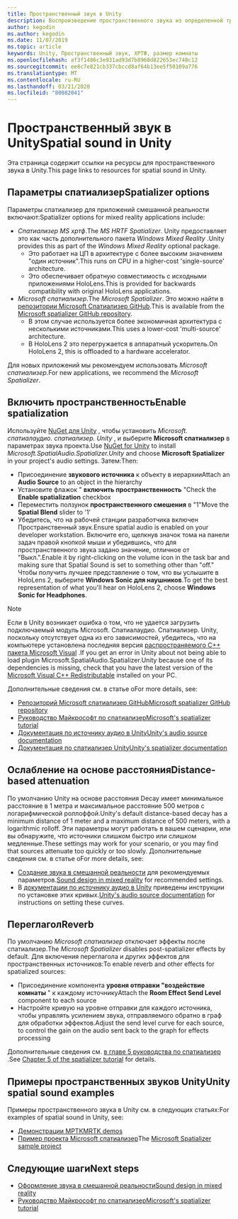 ```yaml
---
title: Пространственный звук в Unity
description: Воспроизведение пространственного звука из определенной трехмерной точки в сцене Unity.
author: kegodin
ms.author: kegodin
ms.date: 11/07/2019
ms.topic: article
keywords: Unity, Пространственный звук, ХРТФ, размер комнаты
ms.openlocfilehash: af3f1486c3e931ad93d7b8960d822653ec740c12
ms.sourcegitcommit: ee8c7e821cb337cbccd8af64b13ee5f50109a776
ms.translationtype: MT
ms.contentlocale: ru-RU
ms.lasthandoff: 03/21/2020
ms.locfileid: "80082041"
---
```

# <a name="spatial-sound-in-unity"></a><span data-ttu-id="73afc-104">Пространственный звук в Unity</span><span class="sxs-lookup"><span data-stu-id="73afc-104">Spatial sound in Unity</span></span>

<span data-ttu-id="73afc-105">Эта страница содержит ссылки на ресурсы для пространственного звука в Unity.</span><span class="sxs-lookup"><span data-stu-id="73afc-105">This page links to resources for spatial sound in Unity.</span></span>

## <a name="spatializer-options"></a><span data-ttu-id="73afc-106">Параметры спатиализер</span><span class="sxs-lookup"><span data-stu-id="73afc-106">Spatializer options</span></span>
<span data-ttu-id="73afc-107">Параметры спатиализер для приложений смешанной реальности включают:</span><span class="sxs-lookup"><span data-stu-id="73afc-107">Spatializer options for mixed reality applications include:</span></span>
* <span data-ttu-id="73afc-108">*Спатиализер MS хртф*.</span><span class="sxs-lookup"><span data-stu-id="73afc-108">The *MS HRTF Spatializer*.</span></span> <span data-ttu-id="73afc-109">Unity предоставляет это как часть дополнительного пакета *Windows Mixed Reality* .</span><span class="sxs-lookup"><span data-stu-id="73afc-109">Unity provides this as part of the *Windows Mixed Reality* optional package.</span></span>
  * <span data-ttu-id="73afc-110">Это работает на ЦП в архитектуре с более высоким значением "один источник".</span><span class="sxs-lookup"><span data-stu-id="73afc-110">This runs on CPU in a higher-cost 'single-source' architecture.</span></span>
  * <span data-ttu-id="73afc-111">Это обеспечивает обратную совместимость с исходными приложениями HoloLens.</span><span class="sxs-lookup"><span data-stu-id="73afc-111">This is provided for backwards compatibility with original HoloLens applications.</span></span>
* <span data-ttu-id="73afc-112">*Microsoft спатиализер*.</span><span class="sxs-lookup"><span data-stu-id="73afc-112">The *Microsoft Spatializer*.</span></span> <span data-ttu-id="73afc-113">Это можно найти в [репозитории Microsoft Спатиализер GitHub](https://github.com/microsoft/spatialaudio-unity).</span><span class="sxs-lookup"><span data-stu-id="73afc-113">This is available from the [Microsoft spatializer GitHub repository](https://github.com/microsoft/spatialaudio-unity).</span></span>
  * <span data-ttu-id="73afc-114">В этом случае используется более экономичная архитектура с несколькими источниками.</span><span class="sxs-lookup"><span data-stu-id="73afc-114">This uses a lower-cost 'multi-source' architecture.</span></span>
  * <span data-ttu-id="73afc-115">В HoloLens 2 это перегружается в аппаратный ускоритель.</span><span class="sxs-lookup"><span data-stu-id="73afc-115">On HoloLens 2, this is offloaded to a hardware accelerator.</span></span>

<span data-ttu-id="73afc-116">Для новых приложений мы рекомендуем использовать *Microsoft спатиализер*.</span><span class="sxs-lookup"><span data-stu-id="73afc-116">For new applications, we recommend the *Microsoft Spatializer*.</span></span>

## <a name="enable-spatialization"></a><span data-ttu-id="73afc-117">Включить пространственность</span><span class="sxs-lookup"><span data-stu-id="73afc-117">Enable spatialization</span></span>

<span data-ttu-id="73afc-118">Используйте [NuGet для Unity](https://github.com/GlitchEnzo/NuGetForUnity/releases/latest) , чтобы установить _Microsoft. спатиалаудио. спатиализер. Unity_ , и выберите **Microsoft спатиализер** в параметрах звука проекта.</span><span class="sxs-lookup"><span data-stu-id="73afc-118">Use [NuGet for Unity](https://github.com/GlitchEnzo/NuGetForUnity/releases/latest) to install _Microsoft.SpatialAudio.Spatializer.Unity_ and choose **Microsoft Spatializer** in your project's audio settings.</span></span> <span data-ttu-id="73afc-119">Затем:</span><span class="sxs-lookup"><span data-stu-id="73afc-119">Then:</span></span>
* <span data-ttu-id="73afc-120">Присоединение **звукового источника** к объекту в иерархии</span><span class="sxs-lookup"><span data-stu-id="73afc-120">Attach an **Audio Source** to an object in the hierarchy</span></span>
* <span data-ttu-id="73afc-121">Установите флажок " **включить пространственность** "</span><span class="sxs-lookup"><span data-stu-id="73afc-121">Check the **Enable spatialization** checkbox</span></span>
* <span data-ttu-id="73afc-122">Переместить ползунок **пространственного смешения** в "1"</span><span class="sxs-lookup"><span data-stu-id="73afc-122">Move the **Spatial Blend** slider to '1'</span></span>
* <span data-ttu-id="73afc-123">Убедитесь, что на рабочей станции разработчика включен Пространственный звук.</span><span class="sxs-lookup"><span data-stu-id="73afc-123">Ensure spatial audio is enabled on your developer workstation.</span></span> <span data-ttu-id="73afc-124">Включите его, щелкнув значок тома на панели задач правой кнопкой мыши и убедившись, что для пространственного звука задано значение, отличное от "Выкл.".</span><span class="sxs-lookup"><span data-stu-id="73afc-124">Enable it by right-clicking on the volume icon in the task bar and making sure that Spatial Sound is set to something other than "off."</span></span> <span data-ttu-id="73afc-125">Чтобы получить лучшее представление о том, что вы услышите в HoloLens 2, выберите **Windows Sonic для наушников**.</span><span class="sxs-lookup"><span data-stu-id="73afc-125">To get the best representation of what you'll hear on HoloLens 2, choose **Windows Sonic for Headphones**.</span></span>

>[!NOTE]
><span data-ttu-id="73afc-126">Если в Unity возникает ошибка о том, что не удается загрузить подключаемый модуль Microsoft. Спатиалаудио. Спатиализер. Unity, поскольку отсутствует одна из его зависимостей, убедитесь, что на компьютере установлена последняя версия [распространяемого C++ пакета Microsoft Visual](https://support.microsoft.com/en-us/help/2977003/the-latest-supported-visual-c-downloads) .</span><span class="sxs-lookup"><span data-stu-id="73afc-126">If you get an error in Unity about not being able to load plugin Microsoft.SpatialAudio.Spatializer.Unity because one of its dependencies is missing, check that you have the latest version of the [Microsoft Visual C++ Redistributable](https://support.microsoft.com/en-us/help/2977003/the-latest-supported-visual-c-downloads) installed on your PC.</span></span>

<span data-ttu-id="73afc-127">Дополнительные сведения см. в статье о</span><span class="sxs-lookup"><span data-stu-id="73afc-127">For more details, see:</span></span>
* [<span data-ttu-id="73afc-128">Репозиторий Microsoft спатиализер GitHub</span><span class="sxs-lookup"><span data-stu-id="73afc-128">Microsoft spatializer GitHub repository</span></span>](https://github.com/microsoft/spatialaudio-unity)
* [<span data-ttu-id="73afc-129">Руководство Майкрософт по спатиализер</span><span class="sxs-lookup"><span data-stu-id="73afc-129">Microsoft's spatializer tutorial</span></span>](unity-spatial-audio-ch1.md)
* [<span data-ttu-id="73afc-130">Документация по источнику аудио в Unity</span><span class="sxs-lookup"><span data-stu-id="73afc-130">Unity's audio source documentation</span></span>](https://docs.unity3d.com/2019.3/Documentation/Manual/class-AudioSource.html)
* [<span data-ttu-id="73afc-131">Документация по спатиализер Unity</span><span class="sxs-lookup"><span data-stu-id="73afc-131">Unity's spatializer documentation</span></span>](https://docs.unity3d.com/Manual/VRAudioSpatializer.html)

## <a name="distance-based-attenuation"></a><span data-ttu-id="73afc-132">Ослабление на основе расстояния</span><span class="sxs-lookup"><span data-stu-id="73afc-132">Distance-based attenuation</span></span>
<span data-ttu-id="73afc-133">По умолчанию Unity на основе расстояния Decay имеет минимальное расстояние в 1 метра и максимальное расстояние 500 метров с логарифмической роллоффой.</span><span class="sxs-lookup"><span data-stu-id="73afc-133">Unity's default distance-based decay has a minimum distance of 1 meter and a maximum distance of 500 meters, with a logarithmic rolloff.</span></span> <span data-ttu-id="73afc-134">Эти параметры могут работать в вашем сценарии, или вы обнаружите, что источники слишком быстро или слишком медленные.</span><span class="sxs-lookup"><span data-stu-id="73afc-134">These settings may work for your scenario, or you may find that sources attenuate too quickly or too slowly.</span></span> <span data-ttu-id="73afc-135">Дополнительные сведения см. в статье о</span><span class="sxs-lookup"><span data-stu-id="73afc-135">For more details, see:</span></span>
* <span data-ttu-id="73afc-136">[Создание звука в смешанной реальности](spatial-sound-design.md) для рекомендуемых параметров.</span><span class="sxs-lookup"><span data-stu-id="73afc-136">[Sound design in mixed reality](spatial-sound-design.md) for recommended settings.</span></span>
* <span data-ttu-id="73afc-137">В [документации по источнику аудио в Unity](https://docs.unity3d.com/2019.3/Documentation/Manual/class-AudioSource.html) приведены инструкции по установке этих кривых.</span><span class="sxs-lookup"><span data-stu-id="73afc-137">[Unity's audio source documentation](https://docs.unity3d.com/2019.3/Documentation/Manual/class-AudioSource.html) for instructions on setting these curves.</span></span>

## <a name="reverb"></a><span data-ttu-id="73afc-138">Переглагол</span><span class="sxs-lookup"><span data-stu-id="73afc-138">Reverb</span></span>
<span data-ttu-id="73afc-139">По умолчанию _Microsoft спатиализер_ отключает эффекты после спатиализер.</span><span class="sxs-lookup"><span data-stu-id="73afc-139">The _Microsoft Spatializer_ disables post-spatializer effects by default.</span></span> <span data-ttu-id="73afc-140">Для включения переглагола и других эффектов для пространственных источников:</span><span class="sxs-lookup"><span data-stu-id="73afc-140">To enable reverb and other effects for spatialized sources:</span></span>
* <span data-ttu-id="73afc-141">Присоединение компонента **уровня отправки "воздействие комнаты** " к каждому источнику</span><span class="sxs-lookup"><span data-stu-id="73afc-141">Attach the **Room Effect Send Level** component to each source</span></span>
* <span data-ttu-id="73afc-142">Настройте кривую на уровне отправки для каждого источника, чтобы управлять усилением звука, отправляемого обратно в граф для обработки эффектов.</span><span class="sxs-lookup"><span data-stu-id="73afc-142">Adjust the send level curve for each source, to control the gain on the audio sent back to the graph for effects processing</span></span>

<span data-ttu-id="73afc-143">Дополнительные сведения см. [в главе 5 руководства по спатиализер](unity-spatial-audio-ch5.md) .</span><span class="sxs-lookup"><span data-stu-id="73afc-143">See [Chapter 5 of the spatializer tutorial](unity-spatial-audio-ch5.md) for details.</span></span>

## <a name="unity-spatial-sound-examples"></a><span data-ttu-id="73afc-144">Примеры пространственных звуков Unity</span><span class="sxs-lookup"><span data-stu-id="73afc-144">Unity spatial sound examples</span></span>
<span data-ttu-id="73afc-145">Примеры пространственного звука в Unity см. в следующих статьях:</span><span class="sxs-lookup"><span data-stu-id="73afc-145">For examples of spatial sound in Unity, see:</span></span>
* [<span data-ttu-id="73afc-146">Демонстрации МРТК</span><span class="sxs-lookup"><span data-stu-id="73afc-146">MRTK demos</span></span>](https://github.com/microsoft/MixedRealityToolkit-Unity/tree/mrtk_release/Assets/MixedRealityToolkit.Examples/Demos/Audio)
* <span data-ttu-id="73afc-147">[Пример проекта Microsoft спатиализер](https://github.com/microsoft/spatialaudio-unity/tree/master/Samples/MicrosoftSpatializerSample)</span><span class="sxs-lookup"><span data-stu-id="73afc-147">The [Microsoft Spatializer sample project](https://github.com/microsoft/spatialaudio-unity/tree/master/Samples/MicrosoftSpatializerSample)</span></span>

## <a name="next-steps"></a><span data-ttu-id="73afc-148">Следующие шаги</span><span class="sxs-lookup"><span data-stu-id="73afc-148">Next steps</span></span>
* [<span data-ttu-id="73afc-149">Оформление звука в смешанной реальности</span><span class="sxs-lookup"><span data-stu-id="73afc-149">Sound design in mixed reality</span></span>](spatial-sound-design.md)
* [<span data-ttu-id="73afc-150">Руководство Майкрософт по спатиализер</span><span class="sxs-lookup"><span data-stu-id="73afc-150">Microsoft's spatializer tutorial</span></span>](unity-spatial-audio-ch1.md)

